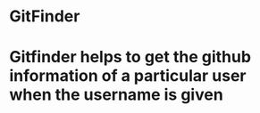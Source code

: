 # GitFinder
# Gitfinder helps to get the github information of a particular user when the username is given
